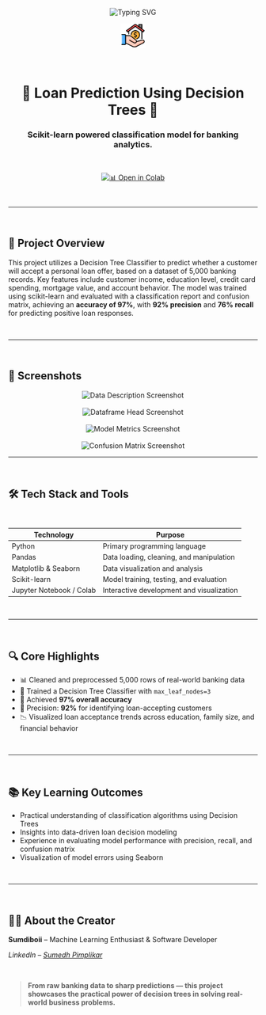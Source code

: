 <!-- TITLE with Animated Typing Effect -->
<p align="center">
  <img src="https://readme-typing-svg.demolab.com?font=Fira+Code&pause=1000&color=22bb55&center=true&vCenter=true&width=600&lines=Loan+Prediction+Using+Decision+Trees;Machine+Learning+Classification+Project" alt="Typing SVG" />
</p>

<p align="center">
  <img src="readme-images/real-estate.png" width="10%" alt="Loan Project Logo" />
</p>

<br>

<h1 align="center">💼 Loan Prediction Using Decision Trees 💼</h1>
<h3 align="center">Scikit-learn powered classification model for banking analytics.</h3>

<br>



<p align="center">
  <a href="https://colab.research.google.com/drive/1tUx7J-Nv1iLBHVT84zBBrdLQOzSLgNS0?usp=sharing">
    <img src="https://img.shields.io/badge/Open%20in%20Colab-Click%20Here-F9AB00?style=for-the-badge&logo=googlecolab" alt="📊 Open in Colab" />
  </a>
</p>

<br>

---

<br>

## 🚀 Project Overview

This project utilizes a Decision Tree Classifier to predict whether a customer will accept a personal loan offer, based on a dataset of 5,000 banking records. Key features include customer income, education level, credit card spending, mortgage value, and account behavior. The model was trained using scikit-learn and evaluated with a classification report and confusion matrix, achieving an **accuracy of 97%**, with **92% precision** and **76% recall** for predicting positive loan responses.

<br>

---

<br>

## 📸 Screenshots

<p align="center">
  <img src="readme-images/Screenshot 2025-06-21 194643.png" alt="Data Description Screenshot" />
  <br><br>
  <img src="readme-images/Screenshot 2025-06-21 194702.png" alt="Dataframe Head Screenshot" />
  <br><br>
  <img src="readme-images/Screenshot 2025-06-21 194712.png" alt="Model Metrics Screenshot" />
  <br><br>
  <img src="readme-images/Screenshot 2025-06-21 194750.png" alt="Confusion Matrix Screenshot" />
</p>

---

<br>

## 🛠️ Tech Stack and Tools

<br>

<div align="center">

<table>
  <thead>
    <tr>
      <th>Technology</th>
      <th>Purpose</th>
    </tr>
  </thead>
  <tbody>
    <tr>
      <td>Python</td>
      <td>Primary programming language</td>
    </tr>
    <tr>
      <td>Pandas</td>
      <td>Data loading, cleaning, and manipulation</td>
    </tr>
    <tr>
      <td>Matplotlib & Seaborn</td>
      <td>Data visualization and analysis</td>
    </tr>
    <tr>
      <td>Scikit-learn</td>
      <td>Model training, testing, and evaluation</td>
    </tr>
    <tr>
      <td>Jupyter Notebook / Colab</td>
      <td>Interactive development and visualization</td>
    </tr>
  </tbody>
</table>

</div>

<br>

---

<br>

## 🔍 Core Highlights

- 📊 Cleaned and preprocessed 5,000 rows of real-world banking data  
- 🌲 Trained a Decision Tree Classifier with `max_leaf_nodes=3`  
- 🧠 Achieved **97% overall accuracy**  
- 🎯 Precision: **92%** for identifying loan-accepting customers  
- 📉 Visualized loan acceptance trends across education, family size, and financial behavior  

<br>

---

<br>


## 📚 Key Learning Outcomes

- Practical understanding of classification algorithms using Decision Trees  
- Insights into data-driven loan decision modeling  
- Experience in evaluating model performance with precision, recall, and confusion matrix  
- Visualization of model errors using Seaborn  

<br>



---

<br>


## 👨‍💻 About the Creator

**Sumdiboii** – Machine Learning Enthusiast & Software Developer  

*LinkedIn – [Sumedh Pimplikar](https://www.linkedin.com/in/sumedh-pimplikar)*

<br>

> **From raw banking data to sharp predictions — this project showcases the practical power of decision trees in solving real-world business problems.**
